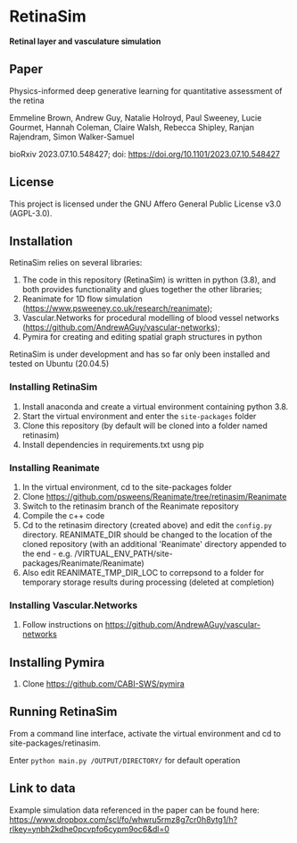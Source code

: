 # RetinaSim

**Retinal layer and vasculature simulation**
## Paper

Physics-informed deep generative learning for quantitative assessment of the retina

Emmeline Brown, Andrew Guy, Natalie Holroyd, Paul Sweeney, Lucie Gourmet, Hannah Coleman, Claire Walsh, Rebecca Shipley, Ranjan Rajendram, Simon Walker-Samuel

bioRxiv 2023.07.10.548427; doi: https://doi.org/10.1101/2023.07.10.548427

## License
This project is licensed under the GNU Affero General Public License v3.0 (AGPL-3.0).

## Installation

RetinaSim relies on several libraries:
1) The code in this repository (RetinaSim) is written in python (3.8), and both provides functionality and glues together the other libraries;
2) Reanimate for 1D flow simulation (https://www.psweeney.co.uk/research/reanimate);
3) Vascular.Networks for procedural modelling of blood vessel networks (https://github.com/AndrewAGuy/vascular-networks);
4) Pymira for creating and editing spatial graph structures in python

RetinaSim is under development and has so far only been installed and tested on Ubuntu (20.04.5)

### Installing RetinaSim

1) Install anaconda and create a virtual environment containing python 3.8.
2) Start the virtual environment and enter the `site-packages` folder
3) Clone this repository (by default will be cloned into a folder named retinasim)
4) Install dependencies in requirements.txt usng pip

### Installing Reanimate

1) In the virtual environment, cd to the site-packages folder
2) Clone https://github.com/psweens/Reanimate/tree/retinasim/Reanimate
3) Switch to the retinasim branch of the Reanimate repository
4) Compile the c++ code
5) Cd to the retinasim directory (created above) and edit the `config.py` directory. REANIMATE_DIR should be changed to the location of the cloned repository (with an additional 'Reanimate' directory appended to the end - e.g. /VIRTUAL_ENV_PATH/site-packages/Reanimate/Reanimate)
6) Also edit REANIMATE_TMP_DIR_LOC to correpsond to a folder for temporary storage results during processing (deleted at completion)

### Installing Vascular.Networks
1) Follow instructions on https://github.com/AndrewAGuy/vascular-networks

## Installing Pymira
1) Clone https://github.com/CABI-SWS/pymira

## Running RetinaSim
From a command line interface, activate the virtual environment and cd to site-packages/retinasim.

Enter `python main.py /OUTPUT/DIRECTORY/` for default operation

## Link to data
Example simulation data referenced in the paper can be found here:
https://www.dropbox.com/scl/fo/whwru5rmz8g7cr0h8ytg1/h?rlkey=ynbh2kdhe0pcvpfo6cypm9oc6&dl=0

